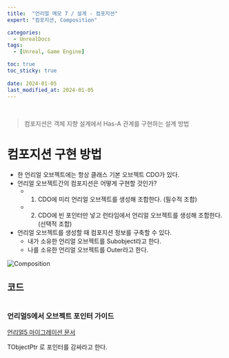 ```yaml
---
title:  "언리얼 메모 7 / 설계 - 컴포지션"
expert: "컴포지션, Composition"

categories:
  - UnrealDocs
tags:
  - [Unreal, Game Engine]

toc: true
toc_sticky: true
 
date: 2024-01-05
last_modified_at: 2024-01-05
---
```


<br>

> 컴포지션은 객체 지향 설계에서 Has-A 관계를 구현하는 설계 방법

# 컴포지션 구현 방법

- 한 언리얼 오브젝트에는 항상 클래스 기본 오브젝트 CDO가 있다.
- 언리얼 오브젝트간의 컴포지션은 어떻게 구현할 것인가?
  - 1. CDO에 미리 언리얼 오브젝트를 생성해 조합한다. (필수적 조합)
  - 2. CDO에 빈 포인터만 넣고 런타임에서 언리얼 오브젝트를 생성해 조합한다. (선택적 조합)
- 언리얼 오브젝트를 생성할 때 컴포지션 정보를 구축할 수 있다.
  - 내가 소유한 언리얼 오브젝트를 Subobject라고 한다.
  - 나를 소유한 언리얼 오브젝트를 Outer라고 한다.

![Composition](https://drive.google.com/uc?export=view&id=1WjzaxoI1wgotb8Kqo5K3Tcjqc7mOq02E)  


## 코드


```cpp

```



### 언리얼5에서 오브젝트 포인터 가이드

[언리얼5 마이그레이션 문서](https://docs.unrealengine.com/5.0/ko/unreal-engine-5-migration-guide/#c++%EC%98%A4%EB%B8%8C%EC%A0%9D%ED%8A%B8%ED%8F%AC%EC%9D%B8%ED%84%B0%ED%94%84%EB%A1%9C%ED%8D%BC%ED%8B%B0)

TObjectPtr 로 포인터를 감싸라고 한다.

